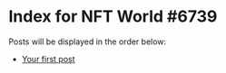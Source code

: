 # Index for NFT World #6739
Posts will be displayed in the order below:

- [Your first post](./001-first.md)

